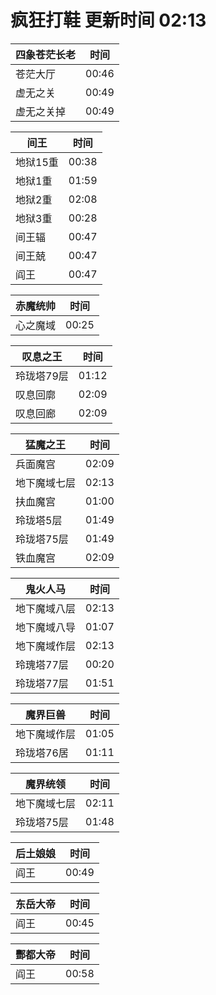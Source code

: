 # 疯狂打鞋 更新时间 02:13

| 四象苍茫长老   | 时间    |
|--------|-------|
| 苍茫大厅 | 00:46 |
| 虚无之关 | 00:49 |
| 虚无之关掉 | 00:49 |

| 间王   | 时间    |
|--------|-------|
| 地狱15重 | 00:38 |
| 地狱1重 | 01:59 |
| 地狱2重 | 02:08 |
| 地狱3重 | 00:28 |
| 间王辐 | 00:47 |
| 间王兢 | 00:47 |
| 阎王 | 00:47 |

| 赤魔统帅   | 时间    |
|--------|-------|
| 心之魔域 | 00:25 |

| 叹息之王   | 时间    |
|--------|-------|
| 玲珑塔79层 | 01:12 |
| 叹息回廓 | 02:09 |
| 叹息回廊 | 02:09 |

| 猛魔之王   | 时间    |
|--------|-------|
| 兵面魔宫 | 02:09 |
| 地下魔域七层 | 02:13 |
| 扶血魔宫 | 01:00 |
| 玲珑塔5层 | 01:49 |
| 玲珑塔75层 | 01:49 |
| 铁血魔宫 | 02:09 |

| 鬼火人马   | 时间    |
|--------|-------|
| 地下魔域八层 | 02:13 |
| 地下魔域八导 | 01:07 |
| 地下魔域作层 | 02:13 |
| 玲瑰塔77层 | 00:20 |
| 玲珑塔77层 | 01:51 |

| 魔界巨兽   | 时间    |
|--------|-------|
| 地下魔域作层 | 01:05 |
| 玲珑塔76居 | 01:11 |

| 魔界统领   | 时间    |
|--------|-------|
| 地下魔域七层 | 02:11 |
| 玲珑塔75层 | 01:48 |

| 后土娘娘   | 时间    |
|--------|-------|
| 阎王 | 00:49 |

| 东岳大帝   | 时间    |
|--------|-------|
| 阎王 | 00:45 |

| 酆都大帝   | 时间    |
|--------|-------|
| 阎王 | 00:58 |